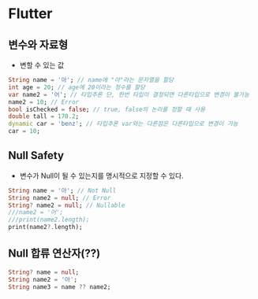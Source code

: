 # Flutter

## 변수와 자료형
- 변할 수 있는 값

```Dart
String name = '아'; // name에 "아"라는 문자열을 할당
int age = 20; // age에 20이라는 정수를 할당
var name2 = '어'; // 타입추론 단, 한번 타입이 결정되면 다른타입으로 변경이 불가능
name2 = 10; // Error
bool isChecked = false; // true, false의 논리를 정할 때 사용
double tall = 170.2;
dynamic car = 'benz'; // 타입추론 var와는 다른점은 다른타입으로 변경이 가능
car = 10;
```

## Null Safety
- 변수가 Null이 될 수 있는지를 명시적으로 지정할 수 있다.

```Dart
String name = '아'; // Not Null
String name2 = null; // Error
String? name2 = null; // Nullable
///name2 = '어';
///print(name2.length);
print(name2?.length);
```

## Null 합류 연산자(??)
```Dart
String? name = null;
String name2 = '아';
String name3 = name ?? name2;
```

